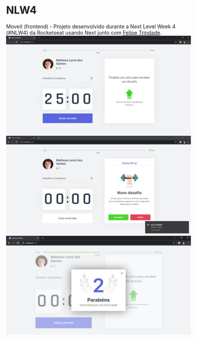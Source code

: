 # NLW4
Moveit (frontend) - Projeto desenvolvido durante a Next Level Week 4 (#NLW4) da Rocketseat usando Next junto com [Felipe Trindade](https://github.com/feliperadovanovic).
![github-small](https://raw.githubusercontent.com/Matheus-Lenzi/NLW4/main/images/terceiro_dia.jpg?raw=true)
![github-small](https://raw.githubusercontent.com/Matheus-Lenzi/NLW4/main/images/quarto_dia.jpg?raw=true)
![github-small](https://raw.githubusercontent.com/Matheus-Lenzi/NLW4/main/images/quinto_dia.jpg?raw=true)
